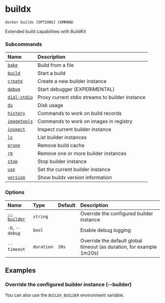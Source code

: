 # buildx

```text
docker buildx [OPTIONS] COMMAND
```

<!---MARKER_GEN_START-->
Extended build capabilities with BuildKit

### Subcommands

| Name                                 | Description                                     |
|:-------------------------------------|:------------------------------------------------|
| [`bake`](buildx_bake.md)             | Build from a file                               |
| [`build`](buildx_build.md)           | Start a build                                   |
| [`create`](buildx_create.md)         | Create a new builder instance                   |
| [`debug`](buildx_debug.md)           | Start debugger (EXPERIMENTAL)                   |
| [`dial-stdio`](buildx_dial-stdio.md) | Proxy current stdio streams to builder instance |
| [`du`](buildx_du.md)                 | Disk usage                                      |
| [`history`](buildx_history.md)       | Commands to work on build records               |
| [`imagetools`](buildx_imagetools.md) | Commands to work on images in registry          |
| [`inspect`](buildx_inspect.md)       | Inspect current builder instance                |
| [`ls`](buildx_ls.md)                 | List builder instances                          |
| [`prune`](buildx_prune.md)           | Remove build cache                              |
| [`rm`](buildx_rm.md)                 | Remove one or more builder instances            |
| [`stop`](buildx_stop.md)             | Stop builder instance                           |
| [`use`](buildx_use.md)               | Set the current builder instance                |
| [`version`](buildx_version.md)       | Show buildx version information                 |


### Options

| Name                    | Type       | Default | Description                                                          |
|:------------------------|:-----------|:--------|:---------------------------------------------------------------------|
| [`--builder`](#builder) | `string`   |         | Override the configured builder instance                             |
| `-D`, `--debug`         | `bool`     |         | Enable debug logging                                                 |
| `--timeout`             | `duration` | `20s`   | Override the default global timeout (as duration, for example 1m20s) |


<!---MARKER_GEN_END-->

## Examples

### <a name="builder"></a> Override the configured builder instance (--builder)

You can also use the `BUILDX_BUILDER` environment variable.
